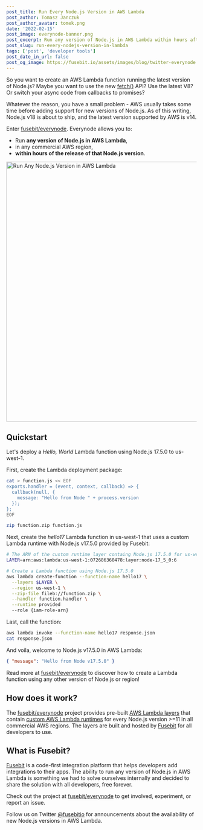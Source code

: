 ```yaml
---
post_title: Run Every Node.js Version in AWS Lambda
post_author: Tomasz Janczuk
post_author_avatar: tomek.png
date: '2022-02-15'
post_image: everynode-banner.png
post_excerpt: Run any version of Node.js in AWS Lambda within hours after release using custom AWS Lambda runtimes from Fusebit
post_slug: run-every-nodejs-version-in-lambda
tags: ['post', 'developer tools']
post_date_in_url: false
post_og_image: https://fusebit.io/assets/images/blog/twitter-everynode.png
---
```


So you want to create an AWS Lambda function running the latest version of Node.js? Maybe you want to use the new [fetch()](https://fusebit.io/blog/node-fetch/) API? Use the latest V8? Or switch your async code from callbacks to promises?

Whatever the reason, you have a small problem - AWS usually takes some time before adding support for new versions of Node.js. As of this writing, Node.js v18 is about to ship, and the latest version supported by AWS is v14.

Enter [fusebit/everynode](https://github.com/fusebit/everynode). Everynode allows you to:

- Run **any version of Node.js in AWS Lambda**,
- in any commercial AWS region,
- **within hours of the release of that Node.js version**.

<img width="689" alt="Run Any Node.js Version in AWS Lambda" src="https://user-images.githubusercontent.com/822369/153952823-df80628b-5d86-467c-b3a5-c4494e28a8b0.png">

## Quickstart

Let's deploy a _Hello, World_ Lambda function using Node.js 17.5.0 to us-west-1.

First, create the Lambda deployment package:

```bash
cat > function.js << EOF
exports.handler = (event, context, callback) => {
  callback(null, {
    message: "Hello from Node " + process.version
  });
};
EOF

zip function.zip function.js
```

Next, create the _hello17_ Lambda function in us-west-1 that uses a custom Lambda runtime with Node.js v17.5.0 provided by Fusebit:

```bash
# The ARN of the custom runtime layer containg Node.js 17.5.0 for us-west-1
LAYER=arn:aws:lambda:us-west-1:072686360478:layer:node-17_5_0:6

# Create a Lambda function using Node.js 17.5.0
aws lambda create-function --function-name hello17 \
  --layers $LAYER \
  --region us-west-1 \
  --zip-file fileb://function.zip \
  --handler function.handler \
  --runtime provided
  --role {iam-role-arn}
```

Last, call the function:

```bash
aws lambda invoke --function-name hello17 response.json
cat response.json
```

And voila, welcome to Node.js v17.5.0 in AWS Lambda:

```json
{ "message": "Hello from Node v17.5.0" }
```

Read more at [fusebit/everynode](https://github.com/fusebit/everynode) to discover how to create a Lambda function using any other version of Node.js or region!

## How does it work?

The [fusebit/everynode](https://github.com/fusebit/everynode) project provides pre-built [AWS Lambda layers](https://docs.aws.amazon.com/lambda/latest/dg/configuration-layers.html) that contain [custom AWS Lambda runtimes](https://docs.aws.amazon.com/lambda/latest/dg/runtimes-custom.html) for every Node.js version >=11 in all commercial AWS regions. The layers are built and hosted by [Fusebit](https://fusebit.io) for all developers to use.

## What is Fusebit?

[Fusebit](https://fusebit.io) is a code-first integration platform that helps developers add integrations to their apps. The ability to run any version of Node.js in AWS Lambda is something we had to solve ourselves internally and decided to share the solution with all developers, free forever.

Check out the project at [fusebit/everynode](https://github.com/fusebit/everynode) to get involved, experiment, or report an issue.

Follow us on Twitter [@fusebitio](https://twitter.com/fusebitio) for announcements about the availability of new Node.js versions in AWS Lambda.
